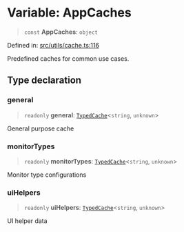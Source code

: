 # Variable: AppCaches

> `const` **AppCaches**: `object`

Defined in: [src/utils/cache.ts:116](https://github.com/Nick2bad4u/Uptime-Watcher/blob/3cce0c3b352c8390536ca3c7399ece50a05faf18/src/utils/cache.ts#L116)

Predefined caches for common use cases.

## Type declaration

### general

> `readonly` **general**: [`TypedCache`](../classes/TypedCache.md)\<`string`, `unknown`\>

General purpose cache

### monitorTypes

> `readonly` **monitorTypes**: [`TypedCache`](../classes/TypedCache.md)\<`string`, `unknown`\>

Monitor type configurations

### uiHelpers

> `readonly` **uiHelpers**: [`TypedCache`](../classes/TypedCache.md)\<`string`, `unknown`\>

UI helper data

